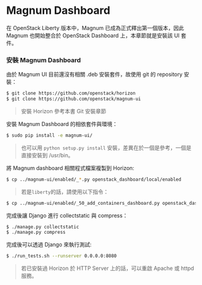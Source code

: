# Magnum Dashboard
在 OpenStack Liberty 版本中，Magnum 已成為正式釋出第一個版本，因此 Magnum 也開始整合於 OpenStack Dashboard 上，本章節就是安裝該 UI 套件。

### 安裝 Magnum Dashboard
由於 Magnum UI 目前還沒有相關 .deb 安裝套件，故使用 git 的 repository 安裝：
```sh
$ git clone https://github.com/openstack/horizon
$ git clone https://github.com/openstack/magnum-ui
```
> 安裝 Horizon 參考本書 Git 安裝章節

安裝 Magnum Dashboard 的相依套件與環境：
```sh
$ sudo pip install -e magnum-ui/
```
> 也可以用 ```python setup.py install``` 安裝，差異在於一個是參考，一個是直接安裝到 /usr/bin。

將 Magnum dashboard 相關程式檔案複製到 Horizon:
```sh
$ cp ../magnum-ui/enabled/_*.py openstack_dashboard/local/enabled
```
> 若是```liberty```的話，請使用以下指令：
```sh
$ cp ../magnum-ui/enabled/_50_add_containers_dashboard.py openstack_dashboard/local/enabled
```

完成後讓 Django 進行 collectstatic 與 compress：
```sh
$ ./manage.py collectstatic
$ ./manage.py compress
```

完成後可以透過 Django 來執行測試:
```sh
$ ./run_tests.sh --runserver 0.0.0.0:8080
```
> 若已安裝過 Horizon 於 HTTP Server 上的話，可以重啟 Apache 或 httpd 服務。
